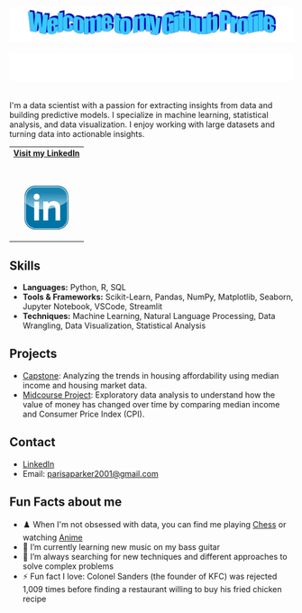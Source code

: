 <!-- "Hero" Header -->
<div align="center">
  <img src="https://github.com/ParisAParker/ParisAParker/blob/main/images/welcome.png?raw=true" style="max-width: 100%;" alt="Welcome to my Github Profile" />
  <br />
  <br />
  <img height="50" alt="My Name is Paris and I like Data" src="images/personal_note.svg" />
  <br />
  <br />

</div>

I'm a data scientist with a passion for extracting insights from data and building predictive models. I specialize in machine learning, statistical analysis, and data visualization. I enjoy working with large datasets and turning data into actionable insights.

<!-- Linked In -->
<table width="100%" align="center">
<tr>
<td align="center">
<a href="https://www.linkedin.com/in/parisaparker/">
<strong>Visit my LinkedIn </strong>
<br />
<br />
<br />

<p>

<img alt="LinkedIn" height="80" src="images/Linkedin_Icon.jpg">
</a>
</p>

</td>
</tr>
</table>

## Skills

- **Languages:** Python, R, SQL
- **Tools & Frameworks:** Scikit-Learn, Pandas, NumPy, Matplotlib, Seaborn, Jupyter Notebook, VSCode, Streamlit
- **Techniques:** Machine Learning, Natural Language Processing, Data Wrangling, Data Visualization, Statistical Analysis

## Projects

- [Capstone](https://github.com/ParisAParker/Housing-Affordability-Analysis): Analyzing the trends in housing affordability using median income and housing market data.
- [Midcourse Project](https://github.com/ParisAParker/Purchasing_Power_Income_vs_CPI): Exploratory data analysis to understand how the value of money has changed over time by comparing median income and Consumer Price Index (CPI).

## Contact

- [LinkedIn](https://www.linkedin.com/in/parisaparker/)
- Email: parisaparker2001@gmail.com

## Fun Facts about me

- ♟️ When I'm not obsessed with data, you can find me playing [Chess](https://www.chess.com/member/mr_raspi) or watching [Anime](https://www.crunchyroll.com/) 
- 🎸 I’m currently learning new music on my bass guitar
- 🤔 I’m always searching for new techniques and different approaches to solve complex problems
- ⚡ Fun fact I love: Colonel Sanders (the founder of KFC) was rejected 1,009 times before finding a restaurant willing to buy his fried chicken recipe
